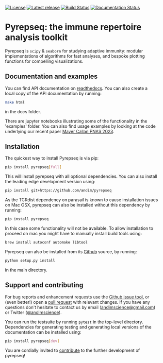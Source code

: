 [![License](https://img.shields.io/pypi/l/pyrepseq.svg)](https://github.com/andim/pyrepseq/blob/master/LICENSE)
[![Latest release](https://img.shields.io/pypi/v/pyrepseq.svg)](https://pypi.python.org/pypi/pyrepseq)
[![Build Status](https://app.travis-ci.com/andim/pyrepseq.svg?branch=main)](https://app.travis-ci.com/andim/pyrepseq)
[![Documentation Status](https://readthedocs.org/projects/pyrepseq/badge/?version=latest)](https://pyrepseq.readthedocs.io/en/latest/?badge=latest)

# Pyrepseq: the immune repertoire analysis toolkit

Pyrepseq is `scipy` & `seaborn` for studying adaptive immunity: modular implementations of algorithms for fast analyses, and bespoke plotting functions for compelling visualizations.

## Documentation and examples

You can find API documentation on [readthedocs](https://pyrepseq.readthedocs.io/en/latest/?badge=latest).
You can also create a local copy of the API documentation by running:

```bash
make html
```

in the docs folder.

There are jupyter notebooks illustrating some of the functionality in the 'examples' folder.
You can also find usage examples by looking at the code underlying our recent paper [Mayer Callan PNAS 2023](https://github.com/andim/paper_coincidences).

## Installation

The quickest way to install Pyrepseq is via pip:

```bash
pip install pyrepseq[full]
```

This will install pyrepseq with all optional dependencies.
You can also install the leading edge development version using:

```bash
pip install git+https://github.com/andim/pyrepseq
```

As the TCRdist dependency on parasail is known to cause installation issues on Mac OSX, pyrepseq can also be installed without this dependency by running:

```bash
pip install pyrepseq
```

In this case some functionality will not be available.
To allow installation to proceed on mac you might have to manually install build tools using:

```bash
brew install autoconf automake libtool
```

Pyrepseq can also be installed from its [Github](https://github.com/andim/pyrepseq) source, by running:

```bash
python setup.py install
```

in the main directory.

## Support and contributing

For bug reports and enhancement requests use the [Github issue tool](http://github.com/andim/pyrepseq/issues/new), or (even better!) open a [pull request](http://github.com/andim/pyrepseq/pulls) with relevant changes.
If you have any questions don't hesitate to contact us by email (andimscience@gmail.com) or Twitter ([@andimscience](http://twitter.com/andimscience)).

You can run the testsuite by running `pytest` in the top-level directory.
Dependencies for generating testing and generating local versions of the documentation can be installed using:

```bash
pip install pyrepseq[dev]
```

You are cordially invited to [contribute](https://github.com/andim/pyrepseq/blob/master/CONTRIBUTING.md) to the further development of pyrepseq!

